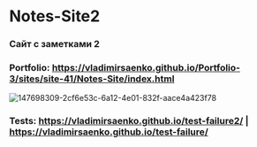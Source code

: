 # Notes-Site2

### Сайт с заметками 2

### Portfolio: https://vladimirsaenko.github.io/Portfolio-3/sites/site-41/Notes-Site/index.html

![147698309-2cf6e53c-6a12-4e01-832f-aace4a423f78](https://user-images.githubusercontent.com/56477695/147837718-a2df554e-8ea8-4b2b-ac2d-be982d9345a8.jpg)

### Tests: https://vladimirsaenko.github.io/test-failure2/ | https://vladimirsaenko.github.io/test-failure/
